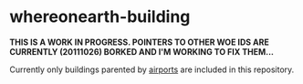 whereonearth-building
==

**THIS IS A WORK IN PROGRESS. POINTERS TO OTHER WOE IDS ARE CURRENTLY (20111026) BORKED AND I'M WORKING TO FIX THEM...**

Currently only buildings parented by [airports](https://github.com/straup/whereonearth-airport) are included in this repository.
